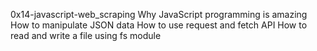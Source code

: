 0x14-javascript-web_scraping
Why JavaScript programming is amazing
How to manipulate JSON data
How to use request and fetch API
How to read and write a file using fs module
